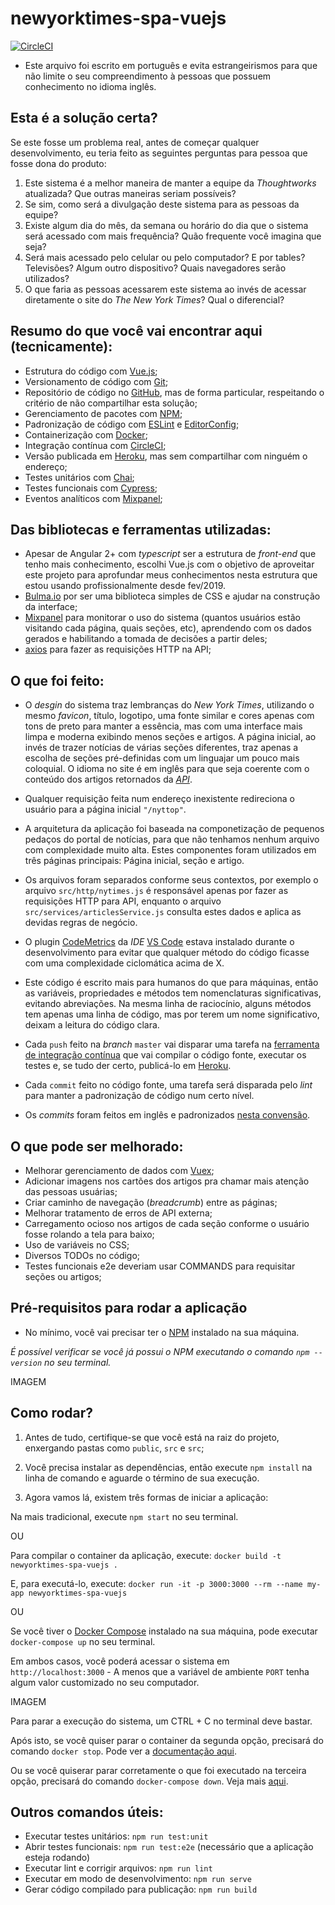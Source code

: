 # newyorktimes-spa-vuejs

[![CircleCI](https://circleci.com/gh/lucastagliani/newyorktimes-spa-vuejs.svg?style=svg)](https://circleci.com/gh/lucastagliani/newyorktimes-spa-vuejs)

* Este arquivo foi escrito em português e evita estrangeirismos para que não limite o seu compreendimento à  pessoas que possuem conhecimento no idioma inglês.

## Esta é a solução certa?

Se este fosse um problema real, antes de começar qualquer desenvolvimento, eu teria feito as seguintes perguntas para pessoa que fosse dona do produto:

1. Este sistema é a melhor maneira de manter a equipe da _Thoughtworks_ atualizada? Que outras maneiras seriam possíveis?
2. Se sim, como será a divulgação deste sistema para as pessoas da equipe?
3. Existe algum dia do mês, da semana ou horário do dia que o sistema será acessado com mais frequência? Quão frequente você imagina que seja?
4. Será mais acessado pelo celular ou pelo computador? E por tables? Televisões? Algum outro dispositivo? Quais navegadores serão utilizados?
5. O que faria as pessoas acessarem este sistema ao invés de acessar diretamente o site do _The New York Times_? Qual o diferencial?

## Resumo do que você vai encontrar aqui (tecnicamente):

* Estrutura do código com [Vue.js](https://vuejs.org/);
* Versionamento de código com [Git](https://git-scm.com/);
* Repositório de código no [GitHub](https://github.com/lucastagliani/notes-webapi-nodejs), mas de forma particular, respeitando o critério de não compartilhar esta solução;
* Gerenciamento de pacotes com [NPM](https://www.npmjs.com/);
* Padronização de código com [ESLint](https://eslint.org/) e [EditorConfig](https://editorconfig.org/);
* Containerização com [Docker](https://www.docker.com/);
* Integração contínua com [CircleCI](https://circleci.com/);
* Versão publicada em [Heroku](https://www.heroku.com/), mas sem compartilhar com ninguém o endereço;
* Testes unitários com [Chai](https://www.chaijs.com/);
* Testes funcionais com [Cypress](https://www.cypress.io/);
* Eventos analíticos com [Mixpanel](https://mixpanel.com/);

## Das bibliotecas e ferramentas utilizadas:

* Apesar de Angular 2+ com _typescript_ ser a estrutura de _front-end_ que tenho mais conhecimento, escolhi Vue.js com o objetivo de aproveitar este projeto para aprofundar meus conhecimentos nesta estrutura que estou usando profissionalmente desde fev/2019.
* [Bulma.io]() por ser uma biblioteca simples de CSS e ajudar na construção da interface;
* [Mixpanel]() para monitorar o uso do sistema (quantos usuários estão visitando cada página, quais seções, etc), aprendendo com os dados gerados e habilitando a tomada de decisões a partir deles;
* [axios]() para fazer as requisições HTTP na API;

## O que foi feito:

* O _desgin_ do sistema traz lembranças do _New York Times_, utilizando o mesmo _favicon_, título, logotipo, uma fonte similar e cores apenas com tons de preto para manter a essência, mas com uma interface mais limpa e moderna exibindo menos seções e artigos. A página inicial, ao invés de trazer notícias de várias seções diferentes, traz apenas a escolha de seções pré-definidas com um linguajar um pouco mais coloquial. O idioma no site é em inglês para que seja coerente com o conteúdo dos artigos retornados da _[API](http://developer.nytimes.com/)_.

* Qualquer requisição feita num endereço inexistente redireciona o usuário para a página inicial `"/nyttop"`.

* A arquitetura da aplicação foi baseada na componetização de pequenos pedaços do portal de notícias, para que não tenhamos nenhum arquivo com complexidade muito alta. Estes componentes foram utilizados em três páginas principais: Página inicial, seção e artigo.

* Os arquivos foram separados conforme seus contextos, por exemplo o arquivo `src/http/nytimes.js` é responsável apenas por fazer as requisições HTTP para API, enquanto o arquivo `src/services/articlesService.js` consulta estes dados e aplica as devidas regras de negócio.

* O plugin [CodeMetrics](https://marketplace.visualstudio.com/items?itemName=kisstkondoros.vscode-codemetrics) da _IDE_ [VS Code](https://code.visualstudio.com/) estava instalado durante o desenvolvimento para evitar que qualquer método do código ficasse com uma complexidade ciclomática acima de X.

* Este código é escrito mais para humanos do que para máquinas, então as variáveis, propriedades e métodos tem nomenclaturas significativas, evitando abreviações. Na mesma linha de raciocínio, alguns métodos tem apenas uma linha de código, mas por terem um nome significativo, deixam a leitura do código clara.

* Cada `push` feito na _branch_ `master` vai disparar uma tarefa na [ferramenta de integração contínua](https://circleci.com/gh/lucastagliani/newyorktimes-spa-vuejs) que vai compilar o código fonte, executar os testes e, se tudo der certo, publicá-lo em [Heroku](https://newyorktimes-spa-vuejs.herokuapp.com/).

* Cada `commit` feito no código fonte, uma tarefa será disparada pelo _lint_ para manter a padronização de código num certo nível.

* Os _commits_ foram feitos em inglês e padronizados [nesta convensão](https://gist.github.com/joshbuchea/6f47e86d2510bce28f8e7f42ae84c716).

## O que pode ser melhorado:

* Melhorar gerenciamento de dados com [Vuex](https://vuex.vuejs.org/ptbr/guide/state.html);
* Adicionar imagens nos cartões dos artigos pra chamar mais atenção das pessoas usuárias;
* Criar caminho de navegação (_breadcrumb_) entre as páginas;
* Melhorar tratamento de erros de API externa;
* Carregamento ocioso nos artigos de cada seção conforme o usuário fosse rolando a tela para baixo;
* Uso de variáveis no CSS;
* Diversos TODOs no código;
* Testes funcionais e2e deveriam usar COMMANDS para requisitar seções ou artigos;

## Pré-requisitos para rodar a aplicação

* No mínimo, você vai precisar ter o [NPM](https://www.npmjs.com/) instalado na sua máquina.

_É possível verificar se você já possui o NPM executando o comando `npm --version` no seu terminal._

IMAGEM

## Como rodar?

1. Antes de tudo, certifique-se que você está na raiz do projeto, enxergando pastas como `public`, `src` e `src`;

2. Você precisa instalar as dependências, então  execute `npm install` na linha de comando e aguarde o término de sua execução.

3. Agora vamos lá, existem três formas de iniciar a aplicação:

  Na mais tradicional, execute `npm start` no seu terminal.

  OU

  Para compilar o container da aplicação, execute: `docker build -t newyorktimes-spa-vuejs .`

  E, para executá-lo, execute: `docker run -it -p 3000:3000 --rm --name my-app newyorktimes-spa-vuejs`

  OU

  Se você tiver o [Docker Compose](https://docs.docker.com/compose/) instalado na sua máquina, pode executar `docker-compose up` no seu terminal.

Em ambos casos, você poderá acessar o sistema em `http://localhost:3000` - A menos que a variável de ambiente `PORT` tenha algum valor customizado no seu computador.

IMAGEM

Para parar a execução do sistema, um CTRL + C no terminal deve bastar.

Após isto, se você quiser parar o container da segunda opção, precisará do comando `docker stop`. Pode ver a [documentação aqui](https://docs.docker.com/engine/reference/commandline/stop/).

Ou se você quiserar parar corretamente o que foi executado na terceira opção, precisará do comando `docker-compose down`. Veja mais [aqui](https://docs.docker.com/compose/reference/down/).

## Outros comandos úteis:

* Executar testes unitários: `npm run test:unit`
* Abrir testes funcionais: `npm run test:e2e` (necessário que a aplicação esteja rodando)
* Executar lint e corrigir arquivos: `npm run lint`
* Executar em modo de desenvolvimento: `npm run serve`
* Gerar código compilado para publicação: `npm run build`
